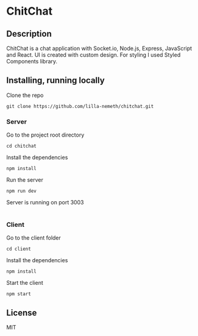 # ChitChat

## Description

ChitChat is a chat application with Socket.io, Node.js, Express, JavaScript and React. UI is created with custom design. For styling I used Styled Components library.

## Installing, running locally

Clone the repo

```
git clone https://github.com/lilla-nemeth/chitchat.git
```

### Server

Go to the project root directory

```
cd chitchat
```

Install the dependencies

```
npm install
```

Run the server

```
npm run dev
```

Server is running on port 3003
</br></br>

### Client

Go to the client folder

```
cd client
```

Install the dependencies

```
npm install
```

Start the client

```
npm start
```

## License

MIT
